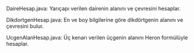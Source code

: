 DaireHesap.java: Yarıçapı verilen dairenin alanını ve çevresini hesaplar.

DikdortgenHesap.java: En ve boy bilgilerine göre dikdörtgenin alanını ve çevresini bulur.

UcgenAlanHesap.java: Üç kenarı verilen üçgenin alanını Heron formülüyle hesaplar.
